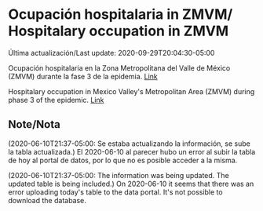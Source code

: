 # Ocupación hospitalaria in ZMVM/ Hospitalary occupation in ZMVM

Última actualización/Last update: 2020-09-29T20:04:30-05:00

Ocupación hospitalaria en la Zona Metropolitana del Valle de México (ZMVM) durante la fase 3 de la epidemia. [Link](https://datos.cdmx.gob.mx/explore/dataset/personas-hospitalizadas-covid19/information/?sort=-camas_intubados_cdmx)

Hospitalary occupation in Mexico Valley's Metropolitan Area (ZMVM) during phase 3 of the epidemic. [Link](https://datos.cdmx.gob.mx/explore/dataset/personas-hospitalizadas-covid19/information/?sort=-camas_intubados_cdmx)

## Note/Nota

(2020-06-10T21:37-05:00: Se estaba actualizando la información, se sube la tabla actualizada.)
El 2020-06-10 al parecer hubo un error al subir la tabla de hoy al portal de datos, por lo que no es posible acceder a la misma.

(2020-06-10T21:37-05:00: The information was being updated. The updated table is being included.)
On 2020-06-10 it seems that there was an error uploading today's table to the data portal. It's not possible to download the database.

